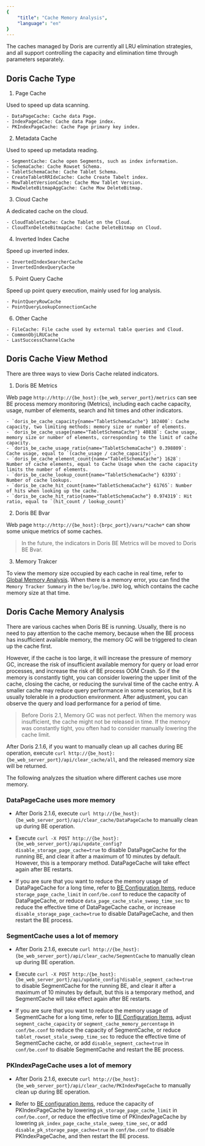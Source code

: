 ```yaml
---
{
    "title": "Cache Memory Analysis",
    "language": "en"
}
---
```


<!--
Licensed to the Apache Software Foundation (ASF) under one
or more contributor license agreements.  See the NOTICE file
distributed with this work for additional information
regarding copyright ownership.  The ASF licenses this file
to you under the Apache License, Version 2.0 (the
"License"); you may not use this file except in compliance
with the License.  You may obtain a copy of the License at

  http://www.apache.org/licenses/LICENSE-2.0

Unless required by applicable law or agreed to in writing,
software distributed under the License is distributed on an
"AS IS" BASIS, WITHOUT WARRANTIES OR CONDITIONS OF ANY
KIND, either express or implied.  See the License for the
specific language governing permissions and limitations
under the License.
-->

The caches managed by Doris are currently all LRU elimination strategies, and all support controlling the capacity and elimination time through parameters separately.

## Doris Cache Type

1. Page Cache

Used to speed up data scanning.

```
- DataPageCache: Cache data Page.
- IndexPageCache: Cache data Page index.
- PKIndexPageCache: Cache Page primary key index.
```

2. Metadata Cache

Used to speed up metadata reading.

```
- SegmentCache: Cache open Segments, such as index information.
- SchemaCache: Cache Rowset Schema.
- TabletSchemaCache: Cache Tablet Schema.
- CreateTabletRRIdxCache: Cache Create Tabelt index.
- MowTabletVersionCache: Cache Mow Tablet Version.
- MowDeleteBitmapAggCache: Cache Mow DeleteBitmap.
```

3. Cloud Cache

A dedicated cache on the cloud.

```
- CloudTabletCache: Cache Tablet on the Cloud.
- CloudTxnDeleteBitmapCache: Cache DeleteBitmap on Cloud.
```

4. Inverted Index Cache

Speed ​​up inverted index.

```
- InvertedIndexSearcherCache
- InvertedIndexQueryCache
```

5. Point Query Cache

Speed ​​up point query execution, mainly used for log analysis.

```
- PointQueryRowCache
- PointQueryLookupConnectionCache
```

6. Other Cache

```
- FileCache: File cache used by external table queries and Cloud.
- CommonObjLRUCache
- LastSuccessChannelCache
```

## Doris Cache View Method

There are three ways to view Doris Cache related indicators.

1. Doris BE Metrics

Web page `http://http://{be_host}:{be_web_server_port}/metrics` can see BE process memory monitoring (Metrics), including each cache capacity, usage, number of elements, search and hit times and other indicators.

```
- `doris_be_cache_capacity{name="TabletSchemaCache"} 102400`: Cache capacity, two limiting methods: memory size or number of elements.
- `doris_be_cache_usage{name="TabletSchemaCache"} 40838`: Cache usage, memory size or number of elements, corresponding to the limit of cache capacity.
- `doris_be_cache_usage_ratio{name="TabletSchemaCache"} 0.398809`: Cache usage, equal to `(cache_usage / cache_capacity)`.
- `doris_be_cache_element_count{name="TabletSchemaCache"} 1628`: Number of cache elements, equal to Cache Usage when the cache capacity limits the number of elements.
- `doris_be_cache_lookup_count{name="TabletSchemaCache"} 63393`: Number of cache lookups.
- `doris_be_cache_hit_count{name="TabletSchemaCache"} 61765`: Number of hits when looking up the cache.
- `doris_be_cache_hit_ratio{name="TabletSchemaCache"} 0.974319`: Hit ratio, equal to `(hit_count / lookup_count)`
```

2. Doris BE Bvar

Web page `http://http://{be_host}:{brpc_port}/vars/*cache*` can show some unique metrics of some caches.

> In the future, the indicators in Doris BE Metrics will be moved to Doris BE Bvar.

3. Memory Trakcer

To view the memory size occupied by each cache in real time, refer to [Global Memory Analysis](./global-memory-analysis.md). When there is a memory error, you can find the `Memory Tracker Summary` in the `be/log/be.INFO` log, which contains the cache memory size at that time.

## Doris Cache Memory Analysis

There are various caches when Doris BE is running. Usually, there is no need to pay attention to the cache memory, because when the BE process has insufficient available memory, the memory GC will be triggered to clean up the cache first.

However, if the cache is too large, it will increase the pressure of memory GC, increase the risk of insufficient available memory for query or load error processes, and increase the risk of BE process OOM Crash. So if the memory is constantly tight, you can consider lowering the upper limit of the cache, closing the cache, or reducing the survival time of the cache entry. A smaller cache may reduce query performance in some scenarios, but it is usually tolerable in a production environment. After adjustment, you can observe the query and load performance for a period of time.

> Before Doris 2.1, Memory GC was not perfect. When the memory was insufficient, the cache might not be released in time. If the memory was constantly tight, you often had to consider manually lowering the cache limit.

After Doris 2.1.6, if you want to manually clean up all caches during BE operation, execute `curl http://{be_host}:{be_web_server_port}/api/clear_cache/all`, and the released memory size will be returned.

The following analyzes the situation where different caches use more memory.

### DataPageCache uses more memory

- After Doris 2.1.6, execute `curl http://{be_host}:{be_web_server_port}/api/clear_cache/DataPageCache` to manually clean up during BE operation.

- Execute `curl -X POST http://{be_host}:{be_web_server_port}/api/update_config?disable_storage_page_cache=true` to disable DataPageCache for the running BE, and clear it after a maximum of 10 minutes by default. However, this is a temporary method. DataPageCache will take effect again after BE restarts.

- If you are sure that you want to reduce the memory usage of DataPageCache for a long time, refer to [BE Configuration Items](../../../admin-manual/config/be-config.md), reduce `storage_page_cache_limit` in `conf/be.conf` to reduce the capacity of DataPageCache, or reduce `data_page_cache_stale_sweep_time_sec` to reduce the effective time of DataPageCache cache, or increase `disable_storage_page_cache=true` to disable DataPageCache, and then restart the BE process.

### SegmentCache uses a lot of memory

- After Doris 2.1.6, execute `curl http://{be_host}:{be_web_server_port}/api/clear_cache/SegmentCache` to manually clean up during BE operation.

- Execute `curl -X POST http:/{be_host}:{be_web_server_port}/api/update_config?disable_segment_cache=true` to disable SegmentCache for the running BE, and clear it after a maximum of 10 minutes by default, but this is a temporary method, and SegmentCache will take effect again after BE restarts.

- If you are sure that you want to reduce the memory usage of SegmentCache for a long time, refer to [BE Configuration Items](../../../admin-manual/config/be-config.md), adjust `segment_cache_capacity` or `segment_cache_memory_percentage` in `conf/be.conf` to reduce the capacity of SegmentCache, or reduce `tablet_rowset_stale_sweep_time_sec` to reduce the effective time of SegmentCache cache, or add `disable_segment_cache=true` in `conf/be.conf` to disable SegmentCache and restart the BE process.

### PKIndexPageCache uses a lot of memory

- After Doris 2.1.6, execute `curl http://{be_host}:{be_web_server_port}/api/clear_cache/PKIndexPageCache` to manually clean up during BE operation.

- Refer to [BE configuration items](../../../admin-manual/config/be-config.md), reduce the capacity of PKIndexPageCache by lowering `pk_storage_page_cache_limit` in `conf/be.conf`, or reduce the effective time of PKIndexPageCache by lowering `pk_index_page_cache_stale_sweep_time_sec`, or add `disable_pk_storage_page_cache=true` in `conf/be.conf` to disable PKIndexPageCache, and then restart the BE process.
